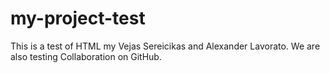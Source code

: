 # my-project-test

This is a test of HTML my Vejas Sereicikas and Alexander Lavorato. We are also testing Collaboration on GitHub.
